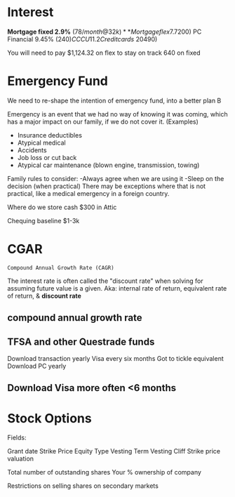 # Interest
**Mortgage fixed 2.9%** ($78/month @32k)
**Mortgage flex 7.7%** ($200)
PC Financial 9.45% ($240)
CCCU 11.2% (285)
Credit cards ~20% ($490)

You will need to pay $1,124.32 on flex to stay on track
640 on fixed


# Emergency Fund
We need to re-shape the intention of emergency fund, into a better plan B

Emergency is an event that we had no way of knowing it was coming, which has a major impact on our family, if we do not cover it. (Examples)
- Insurance deductibles
- Atypical medical
- Accidents
- Job loss or cut back
- Atypical car maintenance (blown engine, transmission, towing)

Family rules to consider:
-Always agree when we are using it
-Sleep on the decision (when practical) 
There may be exceptions where that is not practical, like a medical emergency in a foreign country.

Where do we store cash $300 in Attic

Chequing baseline $1-3k

# CGAR

	Compound Annual Growth Rate (CAGR)
The interest rate is often called the "discount rate" when solving for assuming future value is a given.
Aka: internal rate of return, equivalent rate of return, & **discount rate**

compound annual growth rate
-----------------------------------------
TFSA and other Questrade funds
---

Download transaction yearly
Visa every six months
Got to tickle equivalent
Download PC yearly

Download Visa more often <6 months
---

# Stock Options

Fields: 

Grant date
Strike Price
Equity Type
Vesting Term
Vesting Cliff
Strike price valuation

Total number of outstanding shares
Your % ownership of company

Restrictions on selling shares on secondary markets

